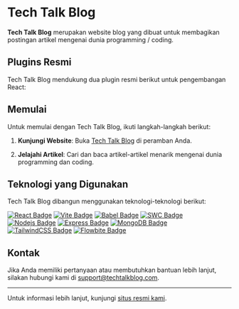# Tech Talk Blog

**Tech Talk Blog** merupakan website blog yang dibuat untuk membagikan postingan artikel mengenai dunia programming / coding. 

## Plugins Resmi

Tech Talk Blog mendukung dua plugin resmi berikut untuk pengembangan React:

## Memulai

Untuk memulai dengan Tech Talk Blog, ikuti langkah-langkah berikut:

1. **Kunjungi Website**:
   Buka [Tech Talk Blog](https://www.techtalkblog.com) di peramban Anda.

2. **Jelajahi Artikel**:
   Cari dan baca artikel-artikel menarik mengenai dunia programming dan coding.


## Teknologi yang Digunakan

Tech Talk Blog dibangun menggunakan teknologi-teknologi berikut:

[![React Badge](https://img.shields.io/badge/react-%2320232a.svg?style=for-the-badge&logo=react&logoColor=%2361DAFB)](#)
[![Vite Badge](https://img.shields.io/badge/vite-%23646CFF.svg?style=for-the-badge&logo=vite&logoColor=white)](#)
[![Babel Badge](https://img.shields.io/badge/babel-%23F9DC3E.svg?style=for-the-badge&logo=babel&logoColor=black)](#)
[![SWC Badge](https://img.shields.io/badge/swc-%23CA4245.svg?style=for-the-badge&logo=swc&logoColor=white)](#)
[![Nodejs Badge](https://img.shields.io/badge/node.js-%23339933.svg?style=for-the-badge&logo=nodedotjs&logoColor=white)](#)
[![Express Badge](https://img.shields.io/badge/express-%23000000.svg?style=for-the-badge&logo=express&logoColor=white)](#)
[![MongoDB Badge](https://img.shields.io/badge/mongodb-%2347A248.svg?style=for-the-badge&logo=mongodb&logoColor=white)](#)
[![TailwindCSS Badge](https://img.shields.io/badge/tailwindcss-%2338B2AC.svg?style=for-the-badge&logo=tailwind-css&logoColor=white)](#)
[![Flowbite Badge](https://img.shields.io/badge/flowbite-%231A202C.svg?style=for-the-badge&logo=flowbite&logoColor=white)](#)



## Kontak

Jika Anda memiliki pertanyaan atau membutuhkan bantuan lebih lanjut, silakan hubungi kami di [support@techtalkblog.com](mailto:support@techtalkblog.com).

---

Untuk informasi lebih lanjut, kunjungi [situs resmi kami](https://www.techtalkblog.com).
